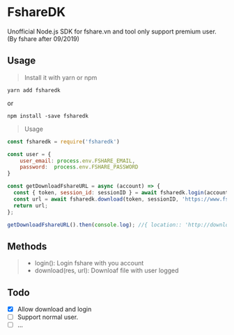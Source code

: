 # FshareDK

Unofficial Node.js SDK for fshare.vn and tool only support premium user. (By fshare after 09/2019)


## Usage

> Install it with yarn or npm

```yarn add fsharedk```

or

```npm install -save fsharedk```

> Usage 

```javascript
const fsharedk = require('fsharedk')

const user = {
    user_email: process.env.FSHARE_EMAIL,
    password:  process.env.FSHARE_PASSWORD
}

const getDownloadFshareURL = async (account) => {
  const { token, session_id: sessionID } = await fsharedk.login(account);
  const url = await fsharedk.download(token, sessionID, 'https://www.fshare.vn/file/xxxx...');
  return url;
};

getDownloadFshareURL().then(console.log); //{ location:: 'http://download802.fshare.vn/dl/KA6H...' }

```

## Methods

> - login(): Login fshare with you account
> - download(res, url): Downloaf file with user logged

## Todo

- [x] Allow download and login
- [ ] Support normal user.
- [ ] ...
